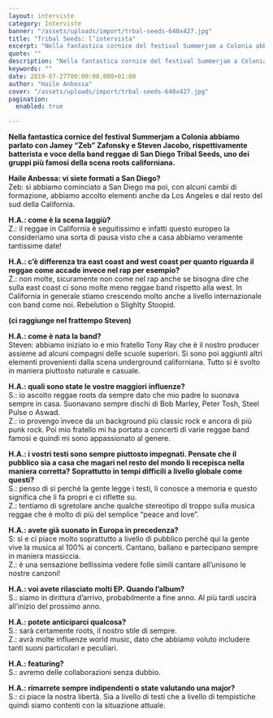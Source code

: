 ```yaml
---
layout: interviste
category: Interviste
banner: "/assets/uploads/import/trbal-seeds-640x427.jpg"
title: "Tribal Seeds: l’intervista"
excerpt: "Nella fantastica cornice del festival Summerjam a Colonia abbiamo parlato con Jamey “Zeb” Zafonsky e Steven Jacobo, rispettivamente batterista e voce della band reggae di San Diego Tribal Seeds, uno dei gruppi più famosi della scena roots californiana. Haile Anbessa: vi siete formati a San Diego? Zeb: sì abbiamo cominciato a San Diego ma poi,…"
quote: ""
description: "Nella fantastica cornice del festival Summerjam a Colonia abbiamo parlato con Jamey “Zeb” Zafonsky e Steven Jacobo, rispettivamente batterista e voce della band reggae di San Diego Tribal Seeds, uno dei gruppi più famosi della scena roots californiana. Haile Anbessa: vi siete formati a San Diego? Zeb: sì abbiamo cominciato a San Diego ma poi,…"
keywords: ""
date: 2019-07-27T00:00:00.000+01:00
author: "Haile Anbessa"
cover: "/assets/uploads/import/trbal-seeds-640x427.jpg"
pagination:
  enabled: true

---
```


**Nella fantastica cornice del festival Summerjam a Colonia abbiamo parlato con Jamey “Zeb” Zafonsky e Steven Jacobo, rispettivamente batterista e voce della band reggae di San Diego Tribal Seeds, uno dei gruppi più famosi della scena roots californiana.** 

**Haile Anbessa: vi siete formati a San Diego?**  
Zeb: sì abbiamo cominciato a San Diego ma poi, con alcuni cambi di formazione, abbiamo accolto elementi anche da Los Angeles e dal resto del sud della California.

**H.A.: come è la scena laggiù?**  
Z.: il reggae in California è seguitissimo e infatti questo europeo la consideriamo una sorta di pausa visto che a casa abbiamo veramente tantissime date!

**H.A.: c’è differenza tra east coast and west coast per quanto riguarda il reggae come accade invece nel rap per esempio?**  
Z.: non molte, sicuramente non come nel rap anche se bisogna dire che sulla east coast ci sono molte meno reggae band rispetto alla west. In California in generale stiamo crescendo molto anche a livello internazionale con band come noi. Rebelution o Slighlty Stoopid.

**(ci raggiunge nel frattempo Steven)**

**H.A.: come è nata la band?**  
Steven: abbiamo iniziato io e mio fratello Tony Ray che è il nostro producer assieme ad alcuni compagni delle scuole superiori. Si sono poi aggiunti altri elementi provenienti dalla scena underground californiana. Tutto si è svolto in maniera piuttosto naturale e casuale.

**H.A.: quali sono state le vostre maggiori influenze?**  
S.: io ascolto reggae roots da sempre dato che mio padre lo suonava sempre in casa. Suonavano sempre dischi di Bob Marley, Peter Tosh, Steel Pulse o Aswad.  
Z.: io provengo invece da un background più classic rock e ancora di più punk rock. Poi mio fratello mi ha portato a concerti di varie reggae band famosi e quindi mi sono appassionato al genere.

**H.A.: i vostri testi sono sempre piuttosto impegnati. Pensate che il pubblico sia a casa che magari nel resto del mondo li recepisca nella maniera corretta? Soprattutto in tempi difficili a livello globale come questi?**  
S.: penso di sì perché la gente legge i testi, li conosce a memoria e questo significa che li fa propri e ci riflette su.  
Z.: tentiamo di sgretolare anche qualche stereotipo di troppo sulla musica reggae che è molto di più del semplice “peace and love”.

**H.A.: avete già suonato in Europa in precedenza?**  
S: sì e ci piace molto soprattutto a livello di pubblico perché qui la gente vive la musica al 100% ai concerti. Cantano, ballano e partecipano sempre in maniera massiccia.  
Z.: è una sensazione bellissima vedere folle simili cantare all’unisono le nostre canzoni!

**H.A.: voi avete rilasciato molti EP. Quando l’album?**  
S.: siamo in dirittura d’arrivo, probabilmente a fine anno. Al più tardi uscirà all’inizio del prossimo anno.

**H.A.: potete anticiparci qualcosa?**  
S.: sarà certamente roots, il nostro stile di sempre.  
Z.: avrà molte influenze world music, dato che abbiamo voluto includere tanti suoni particolari e peculiari.

**H.A.: featuring?**  
S.: avremo delle collaborazioni senza dubbio.

**H.A.: rimarrete sempre indipendenti o state valutando una major?**  
S.: ci piace la nostra libertà. Sia a livello di testi che a livello di tempistiche quindi siamo contenti con la situazione attuale.
